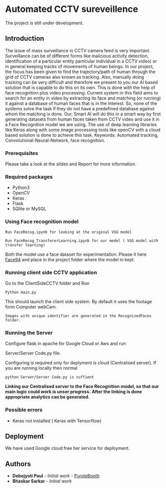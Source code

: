 # Automated CCTV sureveillence

The project is still under development.

## Introduction

The issue of mass surveillance in CCTV camera feed is very important. Surveillance can be of
different forms like malicious activity detection, identification of a particular entity particular
individual in a CCTV video) or in general keeping tracks of movements of human beings. In our
project, the focus has been given to find the trajectory/path of human through the grid of CCTV
cameras also known as tracking. Also, manually doing tracking can be very difficult and
therefore we present to you our AI based solution that is capable to do this on its own. This is
done with the help of face recognition plus video processing.
Current system in this field aims to search for an entity in video by extracting its face and
matching (or running) it against a database of human faces that is in the interest. So, none of the
systems solve the task if they do not have a predefined database against whom the matching is
done. Our, Smart AI will do this in a smart way by first generating datasets from human faces
taken from CCTV video and use it in a Face Recognition model we are using.
The use of deep learning libraries like Keras along with some image processing tools like
openCV with a cloud based solution is done to achieve this task.
Keywords: Automated tracking, Convolutional-Neural-Network, face recognition.

### Prerequisites

Please take a look at the slides and Report for more information.


### Required packages

* Python3
* OpenCV
* Keras
* Flask
* SQlite or MySQL


### Using Face recognition model
```
Run FaceRecog.ipynb for looking at the original VGG model
```

```
Run FaceRecog_TransfererLearning.ipynb for our model ( VGG model with transfer learning)
```
Both the model use a face dataset for experimentation. Please it here [Face94](http://cswww.essex.ac.uk/mv/allfaces/faces94.html) and place in the project folder where the model in kept. 

### Running client side CCTV application 

Go to the ClientSideCCTV folder and Run 
``` 
Python main.py
```

This should launch the client side system. 
By default it uses the footage form Computer webCam.

``` 
Images with unique identifier are generated in the RecognizedFaces folder.
```

### Running the Server

Configure flask in apache for Google Cloud or Aws and run 

Server/Server Code.py file. 

Configuring is required only for deplyment is cloud (Centralised server). If you are running locally then normal 
```
python Server/Server Code.py is suffient
```
**Linking our Centralised server to the Face Recognition model, so that our main logic could work is unser progress.**
**After the linking is done appropriate analytics can be generated.**

### Possible errors
* Keras not installed ( Keras with Tensorflow)


## Deployment

We have used Google cloud free tier service for deployment. 

## Authors

* **Debojyoti Paul** - *Initial work* - [PurpleBooth](https://github.com/debojyoti11)
* **Bhaskar Sarkar** - *Initial work* 


